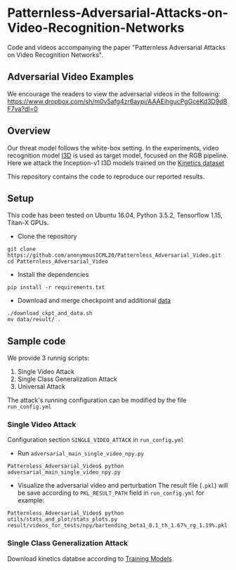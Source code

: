 # Patternless-Adversarial-Attacks-on-Video-Recognition-Networks
Code and videos accompanying the paper "Patternless Adversarial Attacks on Video Recognition Networks".


## Adversarial Video Examples
We encourage the readers to view the adversarial videos in the following:
<https://www.dropbox.com/sh/m0v5afg4zr6aypi/AAAEihgucPgGceKd3D9dBF7va?dl=0>


## Overview

Our threat model follows the white-box setting. In the experiments,
video recognition model [I3D](https://arxiv.org/abs/1705.07750) is used as target model,
focused on the RGB pipeline.
Here we attack the Inception-v1 I3D models trained on the
[Kinetics dataset](www.deepmind.com/kinetics) 

This repository contains the code to reproduce our reported results.


## Setup

This code has been tested on Ubuntu 16.04, Python 3.5.2, Tensorflow 1.15, Titan-X GPUs.

- Clone the repository 

```
git clone https://github.com/anonymousICML20/Patternless_Adversarial_Video.git
cd Patternless_Adversarial_Video

```

- Install the dependencies
```
pip install -r requirements.txt
```

- Download and merge checkpoint and additional [data](https://www.dropbox.com/sh/ilbsy3bwk5k5tn4/AADxk11U_EDalu467igLfX2wa?dl=0) 
   
```
./download_ckpt_and_data.sh
mv data/result/ .
```
   
## Sample code

We provide 3 runnig scripts:

1. Single Video Attack
2. Single Class Generalization Attack
3. Universal Attack

The attack's running configuration can be modified by the file `run_config.yml`


### Single Video Attack

Configuration section `SINGLE_VIDEO_ATTACK` in `run_config.yml`
- Run `adversarial_main_single_video_npy.py`
```
Patternless_Adversarial_Video$ python adversarial_main_single_video_npy.py
```

- Visualize the adversarial video and perturbation
The result file (`.pkl`) will be save according to `PKL_RESULT_PATH` field in `run_config.yml`
for example:
```
Patternless_Adversarial_Video$ python utils/stats_and_plot/stats_plots.py result/videos_for_tests/npy/bartending_beta1_0.1_th_1.67%_rg_1.19%.pkl.pkl
```

### Single Class Generalization Attack

Download kinetics databse according to [Training Models](data/kinetics/README.md)

